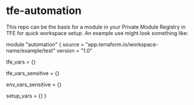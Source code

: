 # tfe-automation

This repo can be the basis for a module in your Private Module Registry in TFE for quick workspace setup.  An example use might look something like:

module "automation" {
  source  = "app.terraform.io/workspace-name/example/test"
  version = "1.0"
  
  tfe_vars = {}

  tfe_vars_sensitive = {}

  env_vars_sensitive = {}
    
  setup_vars = {}
}
